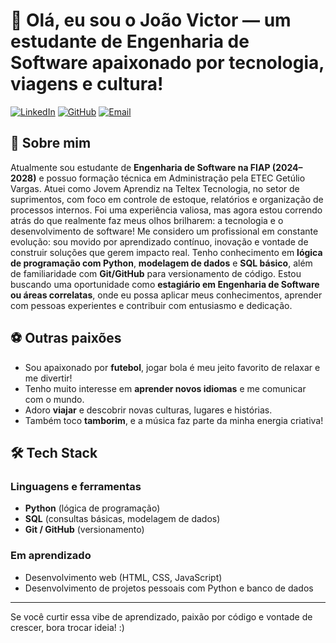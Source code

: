 # 👋 Olá, eu sou o João Victor — um estudante de Engenharia de Software apaixonado por tecnologia, viagens e cultura!

[![LinkedIn](https://img.shields.io/badge/LinkedIn-João%20Victor%20Ferreira-blue?logo=linkedin)](https://www.linkedin.com/in/joao-victor-ferreira-500b71289/)
[![GitHub](https://img.shields.io/badge/GitHub-oVictorFerreira-181717?logo=github)](https://github.com/oVictorFerreira)
[![Email](https://img.shields.io/badge/E--mail-joao.ferreira362%40outlook.com-red?logo=gmail)](mailto:joao.ferreira362@outlook.com)

## 💬 Sobre mim

Atualmente sou estudante de **Engenharia de Software na FIAP (2024–2028)** e possuo formação técnica em Administração pela ETEC Getúlio Vargas. Atuei como Jovem Aprendiz na Teltex Tecnologia, no setor de suprimentos, com foco em controle de estoque, relatórios e organização de processos internos. Foi uma experiência valiosa, mas agora estou correndo atrás do que realmente faz meus olhos brilharem: a tecnologia e o desenvolvimento de software! Me considero um profissional em constante evolução: sou movido por aprendizado contínuo, inovação e vontade de construir soluções que gerem impacto real. Tenho conhecimento em **lógica de programação com Python**, **modelagem de dados** e **SQL básico**, além de familiaridade com **Git/GitHub** para versionamento de código. Estou buscando uma oportunidade como **estagiário em Engenharia de Software ou áreas correlatas**, onde eu possa aplicar meus conhecimentos, aprender com pessoas experientes e contribuir com entusiasmo e dedicação.

## ⚽ Outras paixões

- Sou apaixonado por **futebol**, jogar bola é meu jeito favorito de relaxar e me divertir!
- Tenho muito interesse em **aprender novos idiomas** e me comunicar com o mundo.
- Adoro **viajar** e descobrir novas culturas, lugares e histórias.
- Também toco **tamborim**, e a música faz parte da minha energia criativa!

## 🛠️ Tech Stack

### Linguagens e ferramentas
- **Python** (lógica de programação)
- **SQL** (consultas básicas, modelagem de dados)
- **Git / GitHub** (versionamento)

### Em aprendizado
- Desenvolvimento web (HTML, CSS, JavaScript)
- Desenvolvimento de projetos pessoais com Python e banco de dados

---

Se você curtir essa vibe de aprendizado, paixão por código e vontade de crescer, bora trocar ideia! :)
